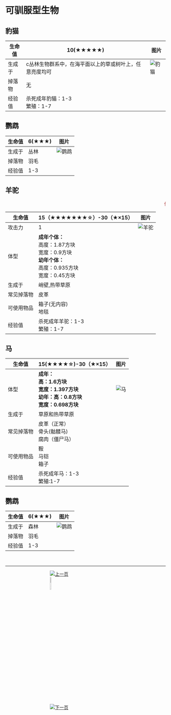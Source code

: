 # 可驯服型生物
## 豹猫

生命值 | 10(★★★★★) | 图片
-- | -- | -- 
生成于 | c丛林生物群系中，在海平面以上的草或树叶上，任意亮度均可 | ![豹猫](./img/Cats.gif)
掉落物 | 无 
经验值 | 杀死成年豹猫：1-3<br />繁殖：1-7

## 鹦鹉

生命值 | 6(★★★) | 图片
-- | -- | -- 
生成于 | 丛林 | ![鹦鹉](./img/225px-Parrot_gray.png)
掉落物 | 羽毛
经验值 | 1-3

## 羊驼
<body style="padding:10px;">
    <marquee direction="left"><span style="font-weight: bolder:font-size: 30px; color: brown;">作为中立型生物，羊驼能像马一样被驯服，并且能被拴在一起形成一列驼队。它们甚至还可以有小宝宝Stone</span></marquee>
</body>

生命值 | 15（★★★★★★★☆）-30（★×15） | 图片
-- | -- | --
攻击力 | 1 | ![羊驼](./img/120px-Baby_llama_brown.png)
体型 | <b>成年个体：</b><br />高度：1.87方块<br />宽度：0.9方块<br /><b>幼年个体：</b><br />高度：0.935方块<br />宽度：0.45方块
生成于 | 峭壁,热带草原
常见掉落物 | 皮革
可使用物品 | 箱子(无内容)<br />地毯
经验值 | 杀死成年羊驼：1-3<br />繁殖：1-7

## 马

生命值 | 15(★★★★☆)-30（★×15） | 图片
-- | -- | --
体型 | <b>成年：<br />高：1.6方块<br />宽度：1.397方块<br /><b>幼年：</b>高：0.8方块<br />宽度：0.698方块 | ![马](./img/300px-Skeletonhorse.png)
生成于 | 草原和热带草原
常见掉落物 | 皮革（正常）<br />骨头(骷髅马)<br />腐肉（僵尸马）
可使用物品 | 鞍<br />马铠<br />箱子
经验值 | 杀死成年马：1-3<br />繁殖:1-7

## 鹦鹉

生命值 | 6(★★★) | 图片 
-- | -- | --
生成于 | 森林 | ![鹦鹉](./img/225px-Parrot_gray.png)
掉落物 | 羽毛
经验值 | 1-3

&nbsp;

<hr >
<figure class="third" >
<a href="./introduce/NPC_xiaoyong.html">
    <img border="0" src="./img/qianfan2.png" alt="上一页" title="上一页" hspace="100" >
</a>
<a href="./introduce/major.html">
    <img border="0" src="./img/huizhuye2.png" alt="返回NPC页面" title="返回NPC页面" hspace="100" width="10%" height="10%" >
</a>
<a href="./introduce/NPC_buhuanji.html">
    <img border="0" src="./img/fanye2.png" alt="下一页" title="下一页" hspace="100" >
</a>
</figure>
&nbsp;
